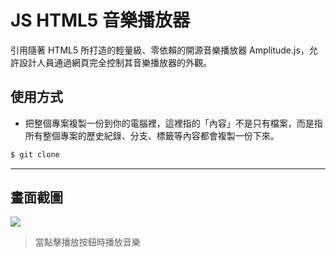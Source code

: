 # JS HTML5 音樂播放器

引用隨著 HTML5 所打造的輕量級、零依賴的開源音樂播放器 Amplitude.js，允許設計人員通過網頁完全控制其音樂播放器的外觀。

## 使用方式
- 把整個專案複製一份到你的電腦裡，這裡指的「內容」不是只有檔案，而是指所有整個專案的歷史紀錄、分支、標籤等內容都會複製一份下來。
```sh
$ git clone
```

----

## 畫面截圖
![](https://i.imgur.com/1Q7km0J.png)
> 當點擊播放按鈕時播放音樂
